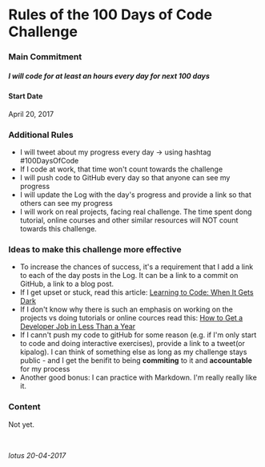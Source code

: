 # Rules of the 100 Days of Code Challenge

### Main Commitment

##### *I will code for at least an hours every day for next 100 days*

#### Start Date

April 20, 2017

### Additional Rules

* I will tweet about my progress every day -> using hashtag #100DaysOfCode
* If I code at work, that time won't count towards the challenge
* I will push code to GitHub every day so that anyone can see my progress
* I will update the Log with the day's progress and provide a link so that others can see my progress
* I will work on real projects, facing real challenge. The time spent dong tutorial, online courses and other similar resources will NOT count towards this challenge.

### Ideas to make this challenge more effective

* To increase the chances of success, it's a requirement that I add a link to each of the day posts in the Log. It can be a link to a commit on GitHub, a link to a blog post.
* If I get upset or stuck, read this article: [Learning to Code: When It Gets Dark](https://medium.freecodecamp.com/learning-to-code-when-it-gets-dark-e485edfb58fd)
* If I don't know why there is such an emphasis on working on the projects vs doing tutorials or online cources read this: [How to Get a Developer Job in Less Than a Year](https://medium.freecodecamp.com/how-to-get-a-developer-job-in-less-than-a-year-c27bbfe71645)
* If I cann't push my code to gitHub for some reason (e.g. if I'm only start to code and doing interactive exercises), provide a link to a tweet(or kipalog). I can think of something else as long as my challenge stays public - and I get the benifit to being **commiting** to it and **accountable** for my process
* Another good bonus: I can practice with Markdown. I'm really really like it.

### Content

Not yet.

</br>

*lotus 20-04-2017*
